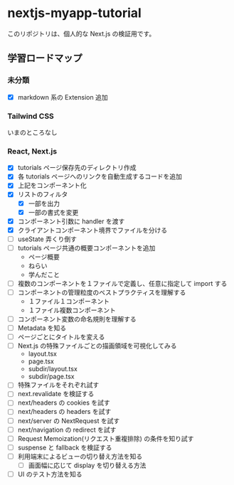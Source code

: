 # nextjs-myapp-tutorial

このリポジトリは、個人的な Next.js の検証用です。

## 学習ロードマップ

### 未分類

- [x] markdown 系の Extension 追加

### Tailwind CSS

いまのところなし

### React, Next.js

- [x] tutorials ページ保存先のディレクトリ作成
- [x] 各 tutorials ページへのリンクを自動生成するコードを追加
- [x] 上記をコンポーネント化
- [x] リストのフィルタ
  - [x] 一部を出力
  - [x] 一部の書式を変更
- [x] コンポーネント引数に handler を渡す
- [x] クライアントコンポーネント境界でファイルを分ける
- [ ] useState 弄くり倒す
- [ ] tutorials ページ共通の概要コンポーネントを追加
  - ページ概要
  - ねらい
  - 学んだこと
- [ ] 複数のコンポーネントを１ファイルで定義し、任意に指定して import する
- [ ] コンポーネントの管理粒度のベストプラクティスを理解する
  - １ファイル１コンポーネント
  - １ファイル複数コンポーネント
- [ ] コンポーネント変数の命名規則を理解する
- [ ] Metadata を知る
- [ ] ページごとにタイトルを変える
- [ ] Next.js の特殊ファイルごとの描画領域を可視化してみる
  - layout.tsx
  - page.tsx
  - subdir/layout.tsx
  - subdir/page.tsx
- [ ] 特殊ファイルをそれぞれ試す
- [ ] next.revalidate を検証する
- [ ] next/headers の cookies を試す
- [ ] next/headers の headers を試す
- [ ] next/server の NextRequest を試す
- [ ] next/navigation の redirect を試す
- [ ] Request Memoization(リクエスト重複排除) の条件を知り試す
- [ ] suspense と fallback を検証する
- [ ] 利用端末によるビューの切り替え方法を知る
  - [ ] 画面幅に応じて display を切り替える方法
- [ ] UI のテスト方法を知る
